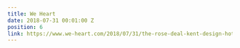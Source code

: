 ```yaml
---
title: We Heart
date: 2018-07-31 00:01:00 Z
position: 6
link: https://www.we-heart.com/2018/07/31/the-rose-deal-kent-design-hotel/
---
```


